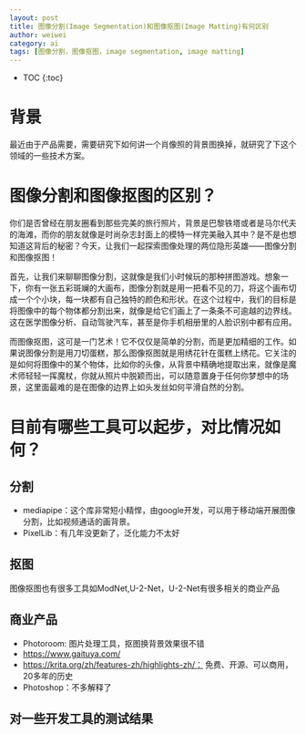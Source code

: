 ```yaml
---
layout: post
title: 图像分割(Image Segmentation)和图像抠图(Image Matting)有何区别
author: weiwei
category: ai
tags: [图像分割，图像抠图，image segmentation, image matting]
---
```


* TOC
{:toc}

# 背景
最近由于产品需要，需要研究下如何讲一个肖像照的背景图换掉，就研究了下这个领域的一些技术方案。

# 图像分割和图像抠图的区别？
你们是否曾经在朋友圈看到那些完美的旅行照片，背景是巴黎铁塔或者是马尔代夫的海滩，而你的朋友就像是时尚杂志封面上的模特一样完美融入其中？是不是也想知道这背后的秘密？今天，让我们一起探索图像处理的两位隐形英雄——图像分割和图像抠图！

首先，让我们来聊聊图像分割，这就像是我们小时候玩的那种拼图游戏。想象一下，你有一张五彩斑斓的大画布，图像分割就是用一把看不见的刀，将这个画布切成一个个小块，每一块都有自己独特的颜色和形状。在这个过程中，我们的目标是将图像中的每个物体都分割出来，就像是给它们画上了一条条不可逾越的边界线。这在医学图像分析、自动驾驶汽车，甚至是你手机相册里的人脸识别中都有应用。

而图像抠图，这可是一门艺术！它不仅仅是简单的分割，而是更加精细的工作。如果说图像分割是用刀切蛋糕，那么图像抠图就是用绣花针在蛋糕上绣花。它关注的是如何将图像中的某个物体，比如你的头像，从背景中精确地提取出来，就像是魔术师轻轻一挥魔杖，你就从照片中脱颖而出，可以随意置身于任何你梦想中的场景，这里面最难的是在图像的边界上如头发丝如何平滑自然的分割。

# 目前有哪些工具可以起步，对比情况如何？
## 分割
* mediapipe：这个库非常短小精悍，由google开发，可以用于移动端开展图像分割，比如视频通话的画背景。
* PixelLib：有几年没更新了，泛化能力不太好

## 抠图
图像抠图也有很多工具如ModNet,U-2-Net，U-2-Net有很多相关的商业产品

## 商业产品
* Photoroom: 图片处理工具，抠图换背景效果很不错
* https://www.gaituya.com/
* https://krita.org/zh/features-zh/highlights-zh/： 免费、开源、可以商用，20多年的历史
* Photoshop：不多解释了

## 对一些开发工具的测试结果
